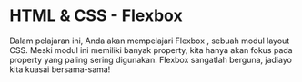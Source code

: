 # HTML & CSS - Flexbox
Dalam pelajaran ini, Anda akan mempelajari Flexbox , sebuah modul layout CSS. Meski modul ini memiliki banyak property, kita hanya akan fokus pada property yang paling sering digunakan. Flexbox sangatlah berguna, jadiayo kita kuasai bersama-sama!
